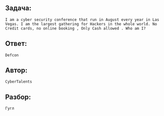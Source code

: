## Задача: 

    I am a cyber security conference that run in August every year in Las Vegas. I am the largest gathering for Hackers in the whole world. No Credit cards, no online booking , Only Cash allowed . Who am I?

## Ответ:
    Defcon

## Автор: 
    CyberTalents

## Разбор:
    Гугл
